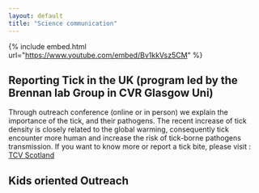 ```yaml
---
layout: default
title: "Science communication"
---
```


{% include embed.html url="https://www.youtube.com/embed/Bv1kkVsz5CM" %}

## Reporting Tick in the UK (program led by the Brennan lab Group in CVR Glasgow Uni)
Through outreach conference (online or in person) we explain the importance of the tick, and their pathogens.
The recent increase of tick density is closely related to the global warming, 
consequently tick encounter more human and increase the risk of tick-borne pathogens transmission.
If you want to know more or report a tick bite, please visit : [TCV Scotland]("https://www.tcv.org.uk/scotland/what-makes-viruses-tick") 
## Kids oriented Outreach
                          
